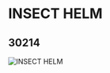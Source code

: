 # INSECT HELM
## 30214
![INSECT HELM](https://lc-www-live-s.legocdn.com/media/bricks/5/2/4114435.jpg)